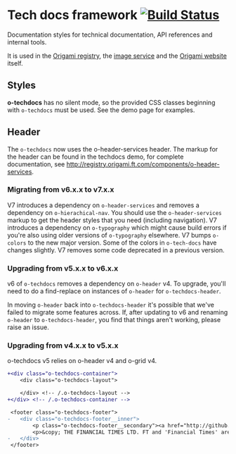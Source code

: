 # Tech docs framework  [![Build Status](https://circleci.com/gh/Financial-Times/o-techdocs.png?style=shield&circle-token=99a02a6c2729e1d54b46363ec0d8aa59cf0f9772)](https://circleci.com/gh/Financial-Times/o-techdocs)

Documentation styles for technical documentation, API references and internal tools.

It is used in the [Origami registry](http://registry.origami.ft.com), the [image service](http://image.webservices.ft.com/v1/) and the [Origami website](http://origami.ft.com) itself.

## Styles

__o-techdocs__ has no silent mode, so the provided CSS classes beginning with `o-techdocs` must be used. See the demo page for examples.

## Header

The `o-techdocs` now uses the o-header-services header. The markup for the header can be found in the techdocs demo, for complete documentation, see http://registry.origami.ft.com/components/o-header-services.

### Migrating from v6.x.x to v7.x.x

V7 introduces a dependency on `o-header-services` and removes a dependency on `o-hierachical-nav`. You should use the `o-header-services` markup to get the header styles that you need (including navigation).
V7 introduces a dependency on `o-typography` which might cause build errors if you're also using older versions of `o-typography` elsewhere.
V7 bumps `o-colors` to the new major version. Some of the colors in `o-tech-docs` have changes slightly.
V7 removes some code deprecated in a previous version.

### Upgrading from v5.x.x to v6.x.x

v6 of `o-techdocs` removes a dependency on `o-header` v4. To upgrade, you'll need to do a find-replace on instances of `o-header` for `o-techdocs-header`.

In moving `o-header` back into `o-techdocs-header` it's possible that we've failed to migrate some features across. If, after updating to v6 and renaming `o-header` to `o-techdocs-header`, you find that things aren't working, please raise an issue.

### Upgrading from v4.x.x to v5.x.x

o-techdocs v5 relies on o-header v4 and o-grid v4.

```diff
+<div class="o-techdocs-container">
 	<div class="o-techdocs-layout">

 	</div> <!-- /.o-techdocs-layout -->
+</div> <!-- /.o-techdocs-container -->

 <footer class="o-techdocs-footer">
-	<div class="o-techdocs-footer__inner">
 		<p class="o-techdocs-footer__secondary"><a href="http://github.com/financial-times/ft-origami">View project on GitHub</a></p>
 		<p>&copy; THE FINANCIAL TIMES LTD. FT and 'Financial Times' are trademarks of The Financial Times Ltd.</p>
-	</div>
 </footer>
```
